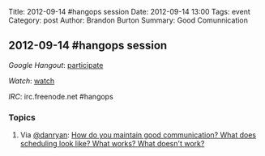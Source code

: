 Title: 2012-09-14 #hangops session
Date: 2012-09-14 13:00
Tags: event
Category: post
Author: Brandon Burton
Summary: Good Comunnication

## 2012-09-14 #hangops session

_Google Hangout_: [participate](https://plus.google.com/hangouts/_/fbe059ca13fbab45986a552d5c5be43d2ccb7677?authuser=0&hl=en-GB)

_Watch_: [watch]()

_IRC_: irc.freenode.net #hangops

### Topics
1. Via [@danryan](http://www.twitter.com/danryan): [How do you maintain good communication? What does scheduling look like? What works? What doesn't work?](https://github.com/solarce/hangops.github.com/issues/1)
